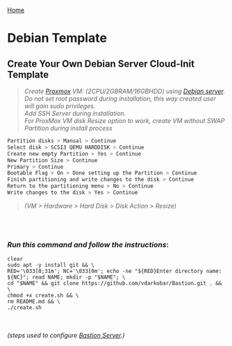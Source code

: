  <p align="left">
  <a href="https://github.com/vdarkobar/Home-Cloud#self-hosted-cloud">Home</a>
</p>  
  
# Debian Template
## Create Your Own Debian Server Cloud-Init Template

> *Create <a href="https://github.com/vdarkobar/Home-Cloud/blob/main/shared/Proxmox.md#proxmox">Proxmox</a> VM: (2CPU/2GBRAM/16GBHDD) using <a href="https://www.debian.org/">Debian server</a>.*  
> *Do not set root password during installation, this way created user will gain sudo privileges.*   
> *Add SSH Server during installation.*  
> *For ProxMox VM disk Resize option to work, create VM without SWAP Partition during install process*
```bash
Partition disks > Manual > Continue
Select disk > SCSI3 QEMU HARDDISK > Continue
Create new empty Partition > Yes > Continue
New Partition Size > Continue
Primary > Continue
Bootable Flag > On > Done setting up the Partition > Continue
Finish partitioning and write changes to the disk > Continue
Return to the partitioning menu > No > Continue
Write changes to the disk > Yes > Continue
```
> *(VM > Hardware > Hard Disk > Disk Action > Resize)*  
  
<br><br>
### *Run this command and follow the instructions*:
```
clear
sudo apt -y install git && \
RED='\033[0;31m'; NC='\033[0m'; echo -ne "${RED}Enter directory name: ${NC}"; read NAME; mkdir -p "$NAME"; \
cd "$NAME" && git clone https://github.com/vdarkobar/Bastion.git . && \
chmod +x create.sh && \
rm README.md && \
./create.sh
```


<br><br>
*(steps used to configure <a href="https://github.com/vdarkobar/Home-Cloud/blob/main/shared/Bastion.md#bastion">Bastion Server</a>.)*
